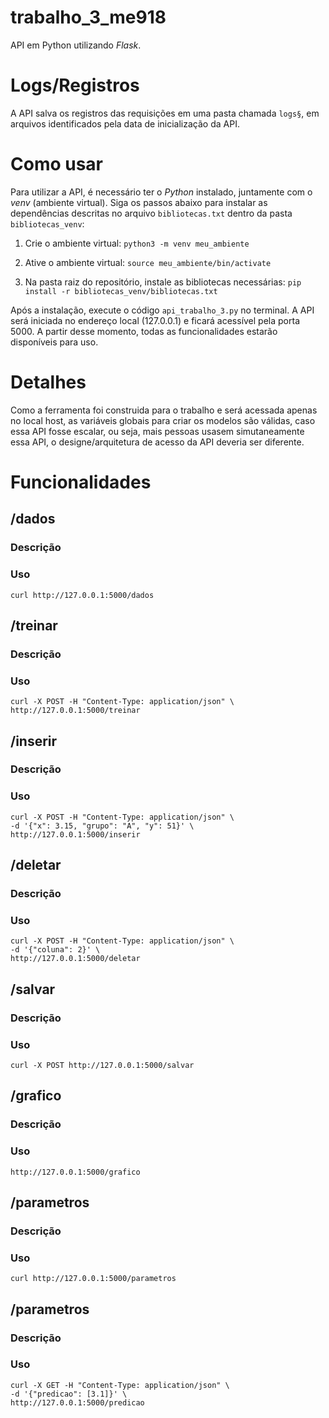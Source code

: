 # trabalho_3_me918

API em Python utilizando *Flask*.

# Logs/Registros

A API salva os registros das requisições em uma pasta chamada ```logs§```, em arquivos identificados pela data de inicialização da API.

# Como usar

Para utilizar a API, é necessário ter o *Python* instalado, juntamente com o *venv* (ambiente virtual). Siga os passos abaixo para instalar as dependências descritas no arquivo ```bibliotecas.txt``` dentro da pasta ```bibliotecas_venv```:

1. Crie o ambiente virtual: ```python3 -m venv meu_ambiente```

2. Ative o ambiente virtual: ```source meu_ambiente/bin/activate```

3. Na pasta raiz do repositório, instale as bibliotecas necessárias: ```pip install -r bibliotecas_venv/bibliotecas.txt```

Após a instalação, execute o código ```api_trabalho_3.py``` no terminal. A API será iniciada no endereço local (127.0.0.1) e ficará acessível pela porta 5000. A partir desse momento, todas as funcionalidades estarão disponíveis para uso.

# Detalhes

Como a ferramenta foi construida para o trabalho e será acessada apenas no local host, as variáveis globais para criar os modelos são válidas, caso essa API fosse escalar, ou seja, mais pessoas usasem simutaneamente essa API, o designe/arquitetura de acesso da API deveria ser diferente.

# Funcionalidades

## /dados

### Descrição

### Uso

```
curl http://127.0.0.1:5000/dados
```


## /treinar

### Descrição

### Uso

```
curl -X POST -H "Content-Type: application/json" \
http://127.0.0.1:5000/treinar
```


## /inserir

### Descrição

### Uso

```
curl -X POST -H "Content-Type: application/json" \
-d '{"x": 3.15, "grupo": "A", "y": 51}' \
http://127.0.0.1:5000/inserir
```

## /deletar

### Descrição

### Uso

```
curl -X POST -H "Content-Type: application/json" \
-d '{"coluna": 2}' \
http://127.0.0.1:5000/deletar
```


## /salvar

### Descrição

### Uso

```
curl -X POST http://127.0.0.1:5000/salvar
```


## /grafico

### Descrição

### Uso

```
http://127.0.0.1:5000/grafico
```


## /parametros

### Descrição

### Uso

```
curl http://127.0.0.1:5000/parametros
```


## /parametros

### Descrição

### Uso

```
curl -X GET -H "Content-Type: application/json" \
-d '{"predicao": [3.1]}' \
http://127.0.0.1:5000/predicao
```
